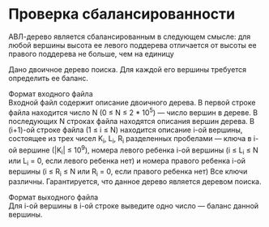 # Проверка сбалансированности
АВЛ-дерево является сбалансированным в следующем смысле: для любой вершины
высота ее левого поддерева отличается от высоты ее правого поддерева не больше,
чем на единицу

Дано двоичное дерево поиска. Для каждой его вершины требуется определить ее
баланс.

Формат входного файла <br />
Входной файл содержит описание двоичного дерева.
В первой строке файла находится число N (0 &le; N &le; 2 * 10<sup>5</sup>) — число вершин в
дереве. В последующих N строках файла находятся описания вершин дерева. В (i+1)-ой строке файла (1 &le; i &le; N) находится описание i-ой вершины, состоящее
из трех чисел K<sub>i</sub>, L<sub>i</sub>, R<sub>i</sub> разделенных пробелами — ключа в i-ой вершине (|K<sub>i</sub>| &le; 10<sup>9</sup>), номера левого ребенка i-ой вершины
(i &le; L<sub>i</sub> &le; N или L<sub>i</sub> = 0, если левого ребенка нет) и номера правого ребенка i-ой вершины (i &le; R<sub>i</sub> &le; N или R<sub>i</sub> = 0, если правого ребенка нет)
Все ключи различны. Гарантируется, что данное дерево является деревом поиска.



Формат выходного файла <br />
Для i-ой вершины в i-ой строке выведите одно число — баланс данной вершины.
